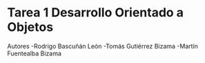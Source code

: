 # Tarea 1 Desarrollo Orientado a Objetos

Autores
-Rodrigo Bascuñán León
-Tomás Gutiérrez Bizama
-Martín Fuentealba Bizama
